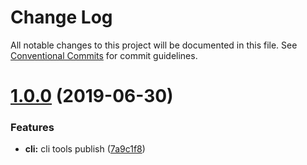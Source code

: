 # Change Log

All notable changes to this project will be documented in this file.
See [Conventional Commits](https://conventionalcommits.org) for commit guidelines.

# [1.0.0](https://github.com/atlantisunited/beholder/compare/v2.0.0...v1.0.0) (2019-06-30)


### Features

* **cli:** cli tools publish ([7a9c1f8](https://github.com/atlantisunited/beholder/commit/7a9c1f8))
